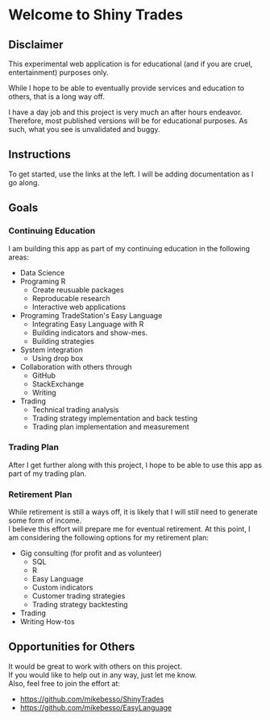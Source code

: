 # Welcome to Shiny Trades

## Disclaimer

This experimental web application is for educational (and if you are cruel, entertainment)
purposes only.  

While I hope to be able to eventually provide services and education to others, that is a long way off.

I have a day job and this project is very much an after hours endeavor.  
Therefore, most published versions will be for educational purposes.  As such, what you see is unvalidated and buggy.

## Instructions

To get started, use the links at the left.  I will be adding documentation as I go along.

## Goals

### Continuing Education

I am building this app as part of my continuing education in the following areas:

* Data Science
* Programing R
    * Create reusuable packages
    * Reproducable research
    * Interactive web applications
* Programing TradeStation's Easy Language
    * Integrating Easy Language with R
    * Building indicators and show-mes.
    * Building strategies
* System integration
    * Using drop box
* Collaboration with others through
    * GitHub
    * StackExchange
    * Writing
* Trading
    * Technical trading analysis
    * Trading strategy implementation and back testing
    * Trading plan implementation and measurement

### Trading Plan

After I get further along with this project, I hope to be able to use this app as part of my trading plan.


### Retirement Plan

While retirement is still a ways off, it is likely that I will still need to generate some form of income.  
I believe this effort will prepare me for eventual retirement.  At this point, I am considering the following options for my retirement plan:

* Gig consulting (for profit and as volunteer)
    * SQL 
    * R
    * Easy Language
    * Custom indicators
    * Customer trading strategies
    * Trading strategy backtesting
* Trading
* Writing How-tos




## Opportunities for Others

It would be great to work with others on this project.  
If you would like to help out in any way, just let me know.  
Also, feel free to join the effort at:

* https://github.com/mikebesso/ShinyTrades
* https://github.com/mikebesso/EasyLanguage
